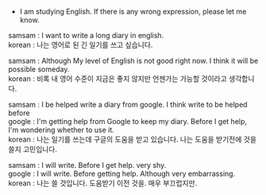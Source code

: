 * I am studying English. If there is any wrong expression, please let me know.

samsam : I want to write a long diary in english.<br/>
korean : 나는 영어로 된 긴 일기를 쓰고 싶습니다.<br/>

samsam : Although My level of English is not good right now. I think it will be possible someday.<br/>
korean : 비록 내 영어 수준이 지금은 좋지 않지만 언젠가는 가능할 것이라고 생각합니다.<br/>

samsam : I be helped write a diary from google. I think write to be helped before<br/>
google : I'm getting help from Google to keep my diary. Before I get help, I'm wondering whether to use it.<br/>
korean : 나는 일기를 쓰는데 구글의 도움을 받고 있습니다. 나는 도움을 받기전에 것을 쓸지 고민입니다.<br/>

samsam : I will write. Before I get help. very shy.<br/>
google : I will write. Before getting help. Although very embarrassing.<br/>
korean : 나는 쓸 것입니다. 도움받기 이전 것을. 매우 부끄럽지만.<br/>